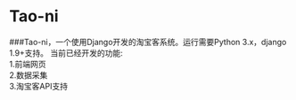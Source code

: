 Tao-ni
===================================  
###Tao-ni，一个使用Django开发的淘宝客系统。运行需要Python 3.x，django 1.9+支持。
当前已经开发的功能:  
1.前端网页  
2.数据采集  
3.淘宝客API支持  
